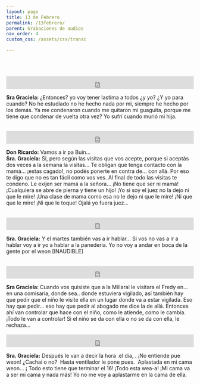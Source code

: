 ```yaml
---
layout: page
title: 13 de Febrero
permalink: /13febrero/
parent: Grabaciones de audios
nav_order: 4
custom_css: /assets/css/transc

---
```




<br><br>


<div class="Div_a">
<iframe src="https://archive.org/embed/entonces-yo-voy-a-tener-lastima-a-todos-y-yo-a-mi-ya-me-condenaron-cuando-murio-mi-guaguita" width="100%" height="34" frameborder="0" webkitallowfullscreen="true" mozallowfullscreen="true" allowfullscreen></iframe>
<p style='text-align: left;'><strong>Sra Graciela:&nbsp;</strong><span style="font-weight: normal;">&iquest;Entonces?&nbsp;</span><span style="font-weight: normal;">yo voy&nbsp;</span><span style="font-weight: normal;">tener lastima a todos &iquest;y&nbsp;</span><span style="font-weight: normal;">yo? &iquest;Y yo para cuando? No he estudiado no he hecho nada por mi, siempre he hecho por los dem&aacute;s. Ya me condenaron cuando me quitaron mi guaguita, porque me tiene que condenar de vuelta otra vez? Yo sufr&iacute; cuando muri&oacute; mi hija.</span></p>
</div>
<br>



<div class="Div_a">
<iframe src="https://archive.org/embed/mama-como-esa-no-dejo-ni-que-le-mire-al-bebe" width="100%" height="34" frameborder="0" webkitallowfullscreen="true" mozallowfullscreen="true" allowfullscreen></iframe>
<p><strong>Don Ricardo:</strong> Vamos a ir pa Buin...<br /><strong>Sra. Graciela:</strong> Si, pero seg&uacute;n las&nbsp;visitas que vos acepte, porque si acept&aacute;s dos veces a la semana la visitas... Te obligan que tenga contacto con la mam&aacute;... &iexcl;estas cagado!, no pod&eacute;s ponerte en contra de... con all&aacute;. Por eso te digo que no es tan f&aacute;cil como vos ves. Al final de todo las visitas te condeno. Le exijen ser mam&aacute; a la se&ntilde;ora... &iexcl;No tiene que ser ni mam&aacute;! &iexcl;Cualquiera se abre de pierna y tiene un hijo! &iexcl;Yo si soy el juez no la dejo ni que le mire! &iexcl;Una clase de mama como esa no le dejo ni que le mire! &iexcl;Ni que que le mire! &iexcl;Ni que le toque! Ojal&aacute; yo fuera juez...</p>
</div>
<br>



<div class="Div_a">
<iframe src="https://archive.org/embed/el-martes-tambien-vas-a-ir-a-tener-que-hablar-en-la-panaderiasino-vas-voy-a-ir-yo" width="100%" height="34" frameborder="0" webkitallowfullscreen="true" mozallowfullscreen="true" allowfullscreen></iframe>
<p><strong>Sra. Graciela:</strong>&nbsp;Y el martes tambi&eacute;n vas a ir hablar... Si vos no vas a ir a hablar voy a ir yo a hablar a la panederia. Yo no voy a andar en boca de la gente por el weon [INAUDIBLE]</p>
</div>
<br>






<div class="Div_a">
<iframe src="https://archive.org/embed/si-el-nino-el-bebe-se-da-con-ella-o-no-o-lo-rechaza" width="100%" height="34" frameborder="0" webkitallowfullscreen="true" mozallowfullscreen="true" allowfullscreen></iframe>
<p style='margin-bottom: 0in;text-align: left;'><strong>Sra Graciela:&nbsp;</strong><span style="font-weight: normal;">Cuando vos quisiste que a la Millarai le visitara el Fredy en... en una comisaria, donde sea.. donde estuviera vigilado, as&iacute; tambi&eacute;n hay que pedir que el ni&ntilde;o le visite ella en un lugar donde va a estar vigilada. Eso hay que pedir... eso hay que pedir al abogado me dice la de all&aacute;. Entonces ah&iacute; van controlar que hace con el ni&ntilde;o, como le atiende, como le cambia. &iexcl;Todo le van a controlar! Si el ni&ntilde;o se da con ella o no se da con ella, le rechaza...</span></p>
</div>
<br>

<div class="Div_a">
<iframe src="https://archive.org/embed/esto-el-regimen-de-visitas-se-tiene-que-terminar-el-16-dia-de-la-audiencia-mi-cama-es-mi-cama" width="100%" height="34" frameborder="0" webkitallowfullscreen="true" mozallowfullscreen="true" allowfullscreen></iframe>
<p><strong>Sra. Graciela:</strong>&nbsp;Despu&eacute;s le van a decir la hora .el dia, . &iexcl;No entiende pue weon! &iquest;Cachai o no?&nbsp; Hasta ventilador le pone pues.&nbsp; Aplastada en mi cama weon... &iexcl; Todo esto tiene que terminar el 16! &iexcl;Todo esta wea-a! &iexcl;Mi cama va a ser mi cama y nada m&aacute;s! Yo no me voy a aplastarme en la cama de ella.</p>
</div>
<br>


